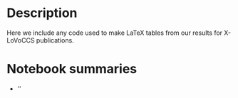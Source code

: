 # Description
Here we include any code used to make LaTeX tables from our results for X-LoVoCCS publications.

# Notebook summaries

* ''